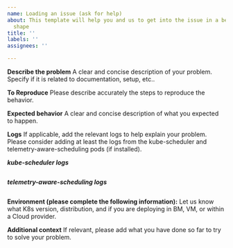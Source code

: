 ```yaml
---
name: Loading an issue (ask for help)
about: This template will help you and us to get into the issue in a better understanding
  shape
title: ''
labels: ''
assignees: ''

---
```


**Describe the problem**
A clear and concise description of your problem. Specify if it is related to documentation, setup, etc..

**To Reproduce**
Please describe accurately the steps to reproduce the behavior.

**Expected behavior**
A clear and concise description of what you expected to happen.

**Logs**
If applicable, add the relevant logs to help explain your problem. 
Please consider adding at least the logs from the kube-scheduler and telemetry-aware-scheduling pods (if installed).

***kube-scheduler logs***
```
```

***telemetry-aware-scheduling logs***
```
```

**Environment (please complete the following information):**
Let us know what K8s version, distribution, and if you are deploying in BM, VM, or within a Cloud provider.

**Additional context**
If relevant, please add what you have done so far to try to solve your problem.
